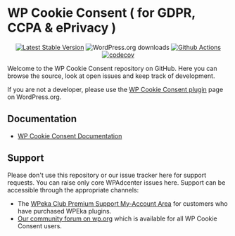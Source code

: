 # WP Cookie Consent ( for GDPR, CCPA & ePrivacy ) #

<p align="center">
<a href="https://wordpress.org/plugins/gdpr-cookie-consent/"><img src="https://img.shields.io/wordpress/plugin/v/gdpr-cookie-consent" alt="Latest Stable Version"></a>
<img src="https://img.shields.io/wordpress/plugin/dt/gdpr-cookie-consent" alt="WordPress.org downloads">
<a href="https://github.com/wpeka/gdpr-cookie-consent/actions/workflows/pr-code-coverage.yml"><img src="https://github.com/wpeka/gdpr-cookie-consent/actions/workflows/pr-code-coverage.yml/badge.svg" alt="Github Actions"></a>
<a href="https://codecov.io/gh/wpeka/gdpr-cookie-consent"><img src="https://codecov.io/gh/wpeka/gdpr-cookie-consent/branch/master/graph/badge.svg?token=qUqmTDVuDz" alt="codecov"></a>
</p>  

Welcome to the WP Cookie Consent repository on GitHub. Here you can browse the source, look at open issues and keep track of development.

If you are not a developer, please use the [WP Cookie Consent plugin](https://wordpress.org/plugins/gdpr-cookie-consent/) page on WordPress.org.

## Documentation
* [WP Cookie Consent Documentation](https://club.wpeka.com/docs/wp-cookie-consent/)

## Support
Please don't use this repository or our issue tracker here for support requests. You can raise only core WPAdcenter issues here. Support can be accessible through the appropriate channels:
* The [WPeka Club Premium Support My-Account Area](https://club.wpeka.com/my-account/) for customers who have purchased WPEka plugins.
* [Our community forum on wp.org](https://wordpress.org/support/plugin/gdpr-cookie-consent/) which is available for all WP Cookie Consent users.
